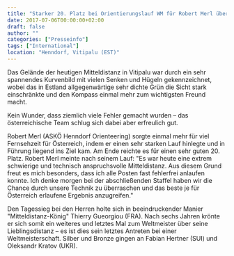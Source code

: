 ```yaml
---
title: "Starker 20. Platz bei Orientierungslauf WM für Robert Merl über die Mitteldistanz"
date: 2017-07-06T00:00:00+02:00
draft: false
author: ""
categories: ["Presseinfo"]
tags: ["International"]
location: "Henndorf, Vitipalu (EST)"
---
```


Das Gelände der heutigen Mitteldistanz in Vitipalu war durch ein sehr spannendes Kurvenbild mit vielen Senken und Hügeln gekennzeichnet, wobei das in Estland allgegenwärtige sehr dichte Grün die Sicht stark einschränkte und den Kompass einmal mehr zum wichtigsten Freund macht.

<!--more-->

Kein Wunder, dass ziemlich viele Fehler gemacht wurden – das österreichische Team schlug sich dabei aber erfreulich gut.

Robert Merl (ASKÖ Henndorf Orienteering) sorgte einmal mehr für viel Fernsehzeit für Österreich, indem er einen sehr starken Lauf hinlegte und in Führung liegend ins Ziel kam. Am Ende reichte es für einen sehr guten 20. Platz. Robert Merl meinte nach seinem Lauf: "Es war heute eine extrem schwierige und technisch anspruchsvolle Mitteldistanz. Aus diesem Grund freut es mich besonders, dass ich alle Posten fast fehlerfrei anlaufen konnte. Ich denke morgen bei der abschließenden Staffel haben wir die Chance durch unsere Technik zu überraschen und das beste je für Österreich erlaufene Ergebnis anzugreifen."

Den Tagessieg bei den Herren holte sich in beeindruckender Manier "Mitteldistanz-König" Thierry Gueorgiou (FRA). Nach sechs Jahren krönte er sich somit ein weiteres und letztes Mal zum Weltmeister über seine Lieblingsdistanz – es ist dies sein letztes Antreten bei einer Weltmeisterschaft. Silber und Bronze gingen an Fabian Hertner (SUI) und Oleksandr Kratov (UKR).